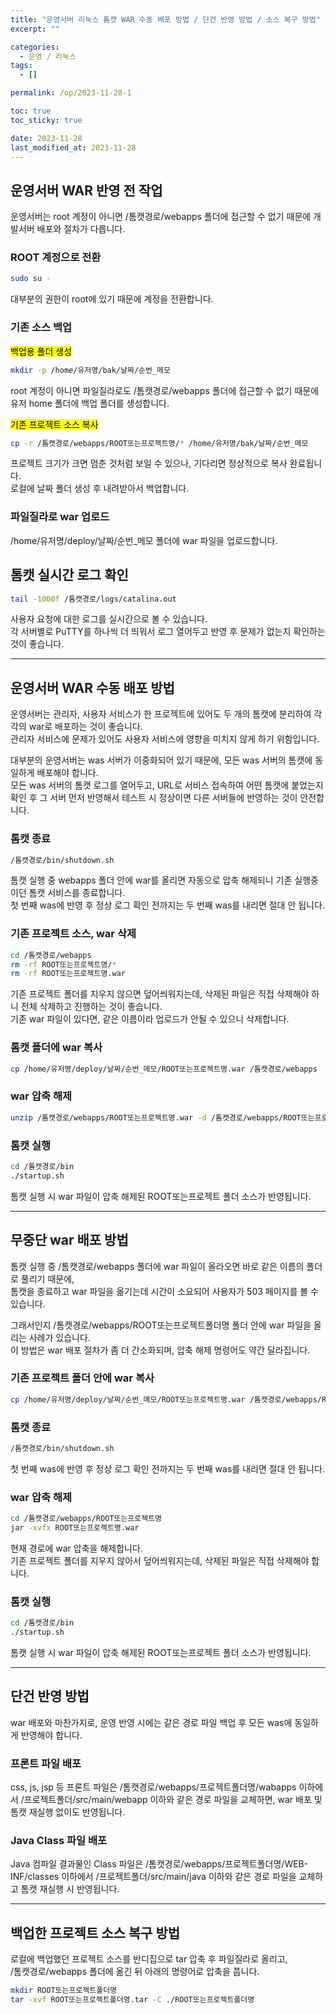 ```yaml
---
title: "운영서버 리눅스 톰캣 WAR 수동 배포 방법 / 단건 반영 방법 / 소스 복구 방법"
excerpt: ""

categories:
  - 운영 / 리눅스
tags:
  - []

permalink: /op/2023-11-28-1

toc: true
toc_sticky: true

date: 2023-11-28
last_modified_at: 2023-11-28
---
```


## 운영서버 WAR 반영 전 작업

운영서버는 root 계정이 아니면 /톰캣경로/webapps 폴더에 접근할 수 없기 때문에 개발서버 배포와 절차가 다릅니다.

### ROOT 계정으로 전환
```bash
sudo su -
```
대부분의 권한이 root에 있기 때문에 계정을 전환합니다.

### 기존 소스 백업
<mark>백업용 폴더 생성</mark>
```bash
mkdir -p /home/유저명/bak/날짜/순번_메모
```
root 계정이 아니면 파일질라로도 /톰캣경로/webapps 폴더에 접근할 수 없기 때문에 유저 home 폴더에 백업 폴더를 생성합니다.

<mark>기존 프로젝트 소스 복사</mark>
```bash
cp -r /톰캣경로/webapps/ROOT또는프로젝트명/* /home/유저명/bak/날짜/순번_메모
```
프로젝트 크기가 크면 멈춘 것처럼 보일 수 있으나, 기다리면 정상적으로 복사 완료됩니다.  
로컬에 날짜 폴더 생성 후 내려받아서 백업합니다.

### 파일질라로 war 업로드
/home/유저명/deploy/날짜/순번_메모 폴더에 war 파일을 업로드합니다.

## 톰캣 실시간 로그 확인
```bash
tail -1000f /톰캣경로/logs/catalina.out
```
사용자 요청에 대한 로그를 실시간으로 볼 수 있습니다.  
각 서버별로 PuTTY를 하나씩 더 띄워서 로그 열어두고 반영 후 문제가 없는지 확인하는 것이 좋습니다.

---

## 운영서버 WAR 수동 배포 방법

운영서버는 관리자, 사용자 서비스가 한 프로젝트에 있어도 두 개의 톰캣에 분리하여 각각의 war로 배포하는 것이 좋습니다.  
관리자 서비스에 문제가 있어도 사용자 서비스에 영향을 미치지 않게 하기 위함입니다.

대부분의 운영서버는 was 서버가 이중화되어 있기 때문에, 모든 was 서버의 톰캣에 동일하게 배포해야 합니다.  
모든 was 서버의 톰캣 로그를 열어두고, URL로 서비스 접속하여 어떤 톰캣에 붙었는지 확인 후 그 서버 먼저 반영해서 테스트 시 정상이면 다른 서버들에 반영하는 것이 안전합니다.

### 톰캣 종료
```bash
/톰캣경로/bin/shutdown.sh
```
톰캣 실행 중 webapps 폴더 안에 war를 올리면 자동으로 압축 해제되니 기존 실행중이던 톰캣 서비스를 종료합니다.  
첫 번째 was에 반영 후 정상 로그 확인 전까지는 두 번째 was를 내리면 절대 안 됩니다.

### 기존 프로젝트 소스, war 삭제
```bash
cd /톰캣경로/webapps
rm -rf ROOT또는프로젝트명/*
rm -rf ROOT또는프로젝트명.war
```
기존 프로젝트 폴더를 지우지 않으면 덮어씌워지는데, 삭제된 파일은 직접 삭제해야 하니 전체 삭제하고 진행하는 것이 좋습니다.  
기존 war 파일이 있다면, 같은 이름이라 업로드가 안될 수 있으니 삭제합니다.

### 톰캣 폴더에 war 복사
```bash
cp /home/유저명/deploy/날짜/순번_메모/ROOT또는프로젝트명.war /톰캣경로/webapps
```

### war 압축 해제
```bash
unzip /톰캣경로/webapps/ROOT또는프로젝트명.war -d /톰캣경로/webapps/ROOT또는프로젝트명
```

### 톰캣 실행
```bash
cd /톰캣경로/bin
./startup.sh
```
톰캣 실행 시 war 파일이 압축 해제된 ROOT또는프로젝트 폴더 소스가 반영됩니다.

---

## 무중단 war 배포 방법

톰캣 실행 중 /톰캣경로/webapps 폴더에 war 파일이 올라오면 바로 같은 이름의 폴더로 풀리기 때문에,  
톰캣을 종료하고 war 파일을 옮기는데 시간이 소요되어 사용자가 503 페이지를 볼 수 있습니다.

그래서인지 /톰캣경로/webapps/ROOT또는프로젝트폴더명 폴더 안에 war 파일을 올리는 사례가 있습니다.  
이 방법은 war 배포 절차가 좀 더 간소화되며, 압축 해제 명령어도 약간 달라집니다.

### 기존 프로젝트 폴더 안에 war 복사
```bash
cp /home/유저명/deploy/날짜/순번_메모/ROOT또는프로젝트명.war /톰캣경로/webapps/ROOT또는프로젝트명
```

### 톰캣 종료
```bash
/톰캣경로/bin/shutdown.sh
``` 
첫 번째 was에 반영 후 정상 로그 확인 전까지는 두 번째 was를 내리면 절대 안 됩니다.

### war 압축 해제
```bash
cd /톰캣경로/webapps/ROOT또는프로젝트명
jar -xvfx ROOT또는프로젝트명.war

```
현재 경로에 war 압축을 해제합니다.  
기존 프로젝트 폴더를 지우지 않아서 덮어씌워지는데, 삭제된 파일은 직접 삭제해야 합니다.

### 톰캣 실행
```bash
cd /톰캣경로/bin
./startup.sh
```
톰캣 실행 시 war 파일이 압축 해제된 ROOT또는프로젝트 폴더 소스가 반영됩니다.

---

## 단건 반영 방법

war 배포와 마찬가지로, 운영 반영 시에는 같은 경로 파일 백업 후 모든 was에 동일하게 반영해야 합니다.

### 프론트 파일 배포
css, js, jsp 등 프론트 파일은 /톰캣경로/webapps/프로젝트폴더명/wabapps 이하에서 /프로젝트폴더/src/main/webapp 이하와 같은 경로 파일을 교체하면, war 배포 및 톰캣 재실행 없이도 반영됩니다.

### Java Class 파일 배포
Java 컴파일 결과물인 Class 파일은 /톰캣경로/webapps/프로젝트폴더명/WEB-INF/classes 이하에서 /프로젝트폴더/src/main/java 이하와 같은 경로 파일을 교체하고 톰캣 재실행 시 반영됩니다.

---

## 백업한 프로젝트 소스 복구 방법
로컬에 백업했던 프로젝트 소스를 반디집으로 tar 압축 후 파일질라로 올리고,  
/톰캣경로/webapps 폴더에 옮긴 뒤 아래의 명령어로 압축을 풉니다.
```bash
mkdir ROOT또는프로젝트폴더명
tar -xvf ROOT또는프로젝트폴더명.tar -C ./ROOT또는프로젝트폴더명
```
